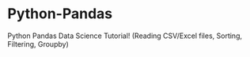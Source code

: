 # Python-Pandas
Python Pandas Data Science Tutorial! (Reading CSV/Excel files, Sorting, Filtering, Groupby)
